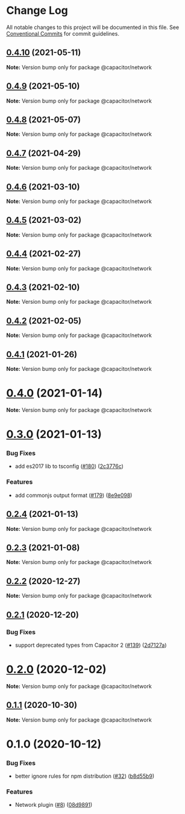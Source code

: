 # Change Log

All notable changes to this project will be documented in this file.
See [Conventional Commits](https://conventionalcommits.org) for commit guidelines.

## [0.4.10](https://github.com/ionic-team/capacitor-plugins/compare/@capacitor/network@0.4.9...@capacitor/network@0.4.10) (2021-05-11)

**Note:** Version bump only for package @capacitor/network





## [0.4.9](https://github.com/ionic-team/capacitor-plugins/compare/@capacitor/network@0.4.8...@capacitor/network@0.4.9) (2021-05-10)

**Note:** Version bump only for package @capacitor/network





## [0.4.8](https://github.com/ionic-team/capacitor-plugins/compare/@capacitor/network@0.4.7...@capacitor/network@0.4.8) (2021-05-07)

**Note:** Version bump only for package @capacitor/network





## [0.4.7](https://github.com/ionic-team/capacitor-plugins/compare/@capacitor/network@0.4.6...@capacitor/network@0.4.7) (2021-04-29)

**Note:** Version bump only for package @capacitor/network





## [0.4.6](https://github.com/ionic-team/capacitor-plugins/compare/@capacitor/network@0.4.5...@capacitor/network@0.4.6) (2021-03-10)

**Note:** Version bump only for package @capacitor/network





## [0.4.5](https://github.com/ionic-team/capacitor-plugins/compare/@capacitor/network@0.4.4...@capacitor/network@0.4.5) (2021-03-02)

**Note:** Version bump only for package @capacitor/network





## [0.4.4](https://github.com/ionic-team/capacitor-plugins/compare/@capacitor/network@0.4.3...@capacitor/network@0.4.4) (2021-02-27)

**Note:** Version bump only for package @capacitor/network





## [0.4.3](https://github.com/ionic-team/capacitor-plugins/compare/@capacitor/network@0.4.2...@capacitor/network@0.4.3) (2021-02-10)

**Note:** Version bump only for package @capacitor/network





## [0.4.2](https://github.com/ionic-team/capacitor-plugins/compare/@capacitor/network@0.4.1...@capacitor/network@0.4.2) (2021-02-05)

**Note:** Version bump only for package @capacitor/network





## [0.4.1](https://github.com/ionic-team/capacitor-plugins/compare/@capacitor/network@0.4.0...@capacitor/network@0.4.1) (2021-01-26)

**Note:** Version bump only for package @capacitor/network





# [0.4.0](https://github.com/ionic-team/capacitor-plugins/compare/@capacitor/network@0.3.0...@capacitor/network@0.4.0) (2021-01-14)

**Note:** Version bump only for package @capacitor/network





# [0.3.0](https://github.com/ionic-team/capacitor-plugins/compare/@capacitor/network@0.2.4...@capacitor/network@0.3.0) (2021-01-13)


### Bug Fixes

* add es2017 lib to tsconfig ([#180](https://github.com/ionic-team/capacitor-plugins/issues/180)) ([2c3776c](https://github.com/ionic-team/capacitor-plugins/commit/2c3776c38ca025c5ee965dec10ccf1cdb6c02e2f))


### Features

* add commonjs output format ([#179](https://github.com/ionic-team/capacitor-plugins/issues/179)) ([8e9e098](https://github.com/ionic-team/capacitor-plugins/commit/8e9e09862064b3f6771d7facbc4008e995d9b463))





## [0.2.4](https://github.com/ionic-team/capacitor-plugins/compare/@capacitor/network@0.2.3...@capacitor/network@0.2.4) (2021-01-13)

**Note:** Version bump only for package @capacitor/network





## [0.2.3](https://github.com/ionic-team/capacitor-plugins/compare/@capacitor/network@0.2.2...@capacitor/network@0.2.3) (2021-01-08)

**Note:** Version bump only for package @capacitor/network





## [0.2.2](https://github.com/ionic-team/capacitor-plugins/compare/@capacitor/network@0.2.1...@capacitor/network@0.2.2) (2020-12-27)

**Note:** Version bump only for package @capacitor/network





## [0.2.1](https://github.com/ionic-team/capacitor-plugins/compare/@capacitor/network@0.2.0...@capacitor/network@0.2.1) (2020-12-20)


### Bug Fixes

* support deprecated types from Capacitor 2 ([#139](https://github.com/ionic-team/capacitor-plugins/issues/139)) ([2d7127a](https://github.com/ionic-team/capacitor-plugins/commit/2d7127a488e26f0287951921a6db47c49d817336))





# [0.2.0](https://github.com/ionic-team/capacitor-plugins/compare/@capacitor/network@0.1.1...@capacitor/network@0.2.0) (2020-12-02)

**Note:** Version bump only for package @capacitor/network





## [0.1.1](https://github.com/ionic-team/capacitor-plugins/compare/@capacitor/network@0.1.0...@capacitor/network@0.1.1) (2020-10-30)

**Note:** Version bump only for package @capacitor/network





# 0.1.0 (2020-10-12)


### Bug Fixes

* better ignore rules for npm distribution ([#32](https://github.com/ionic-team/capacitor-plugins/issues/32)) ([b8d55b9](https://github.com/ionic-team/capacitor-plugins/commit/b8d55b9233e4ad7b8a1cd41110b4e580fc2a059f))


### Features

* Network plugin ([#8](https://github.com/ionic-team/capacitor-plugins/issues/8)) ([08d9891](https://github.com/ionic-team/capacitor-plugins/commit/08d9891710d576ee3c660b4d8dce89c4169d3e0b))
